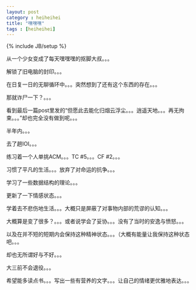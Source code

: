 ```yaml
---
layout: post
category : heiheihei
title: "嘿嘿嘿"
tags : [heiheihei]
---
```

{% include JB/setup %}

从一个少女变成了每天嘿嘿嘿的抠脚大叔。。。

解锁了旧电脑的封印。。。

在日复一日的无聊循环中。。。突然想到了还有这个东西的存在。。。

那就诈尸一下？。。。

看到最后一篇post里发的“但愿此去能化归烟云浮尘。。。逍遥天地。。。再无拘束。。。”却也完全没有做到呢。。。

半年内。。。

去了趟IOI。。。

练习着一个人单挑ACM。。。TC #5。。。CF #2。。。

习惯了平凡的生活。。。放弃了对命运的抗争。。。

学习了一些数据结构的理论。。。

更新了一下情感状态。。。

学着去不悲伤地生活。。。大概只是屏蔽了对事物内部的荒谬的认知。。。

大概算是变了很多？。。。或者说学会了妥协。。。没有了当时的安逸与愤怒。。。

以及在并不短的短期内会保持这种精神状态。。。（大概有能量让我保持这种状态吧。。。

却也无所谓好与不好。。。

大三前不会退役。。。

希望能多读点书。。。写出一些有营养的文字。。。让自己的情绪更优雅地表达。。。
